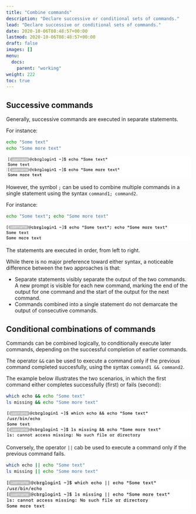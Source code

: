 ```yaml
---
title: "Combine commands"
description: "Declare successive or conditional sets of commands."
lead: "Declare successive or conditional sets of commands."
date: 2020-10-06T08:48:57+00:00
lastmod: 2020-10-06T08:48:57+00:00
draft: false
images: []
menu:
  docs:
    parent: "working"
weight: 222
toc: true
---
```


## Successive commands

Generally, successive commands are executed in separate statements.

For instance:

```bash
echo "Some text"
echo "Some more text"
```

![Declaring multiple commands in separate statements.](commands-separate.png)

However, the symbol `;` can be used to combine multiple commands
in a single statement using the syntax `command1; command2`.

For instance:

```bash
echo "Some text"; echo "Some more text"
```

![Declaring multiple commands in a single statement.](commands-semicolon.png)

The statements are executed in order, from left to right.

While there is no major preference toward either syntax, a noticeable difference
between the two approaches is that:

- Separate statements visibly separate the output of the two commands.
  A new prompt is visible for each new command, marking the end of the output
  for one command and the start of the output for the next command.
- Commands combined into a single statement do not demarcate the output of
  consecutive commands.

## Conditional combinations of commands

Commands can be combined logically, to conditionally execute later commands,
depending on the successful completion of earlier commands.

The operator `&&` can be used to execute a command only if the previous command
completed succesfully, using the syntax `command1 && command2`.

The example below illustrates the two scenarios, in which the first command either
completes successfully (first) or fails (second):

```bash
which echo && echo "Some text"
ls missing && echo "Some more text"
```

![Executing a command only when the previous command succeeded.](command-and-and.png)

Conversely, the operator `||` cab be used to execute a command only if the previous
command fails.

```bash
which echo || echo "Some text"
ls missing || echo "Some more text"
```

![Executing a command only when the previous command failed.](command-or-or.png)

<!-- Link definitions -->
